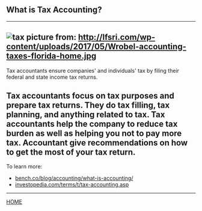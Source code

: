 ## What is Tax Accounting?
---
![tax](http://lfsri.com/wp-content/uploads/2017/05/Wrobel-accounting-taxes-florida-home.jpg)
picture from: http://lfsri.com/wp-content/uploads/2017/05/Wrobel-accounting-taxes-florida-home.jpg
---

Tax accountants ensure companies' and individuals' tax by filing their federal and state income tax returns.

Tax accountants focus on tax purposes and prepare tax returns. They do tax filling, tax planning, and anything related to tax.
Tax accountants help the company to reduce tax burden as well as helping you not to pay more tax.
Accountant give recommendations on how to get the most of your tax return.
---

To learn more:
* [bench.co/blog/accounting/what-is-accounting/](https://bench.co/blog/accounting/what-is-accounting/)
* [investopedia.com/terms/t/tax-accounting.asp](https://www.investopedia.com/terms/t/tax-accounting.asp)
---

[HOME](description.md)
